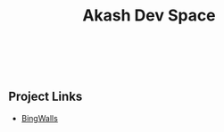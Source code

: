 <p>
    <h1 align="center">
        Akash Dev Space
    </h1>
</p>

<br><br><br><br>

## Project Links

* <a href="/docs/bingwalls/home"><u>BingWalls</u></a>
